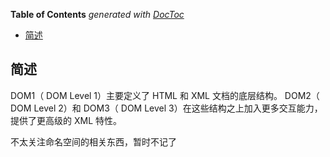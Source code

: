 <!-- START doctoc generated TOC please keep comment here to allow auto update -->
<!-- DON'T EDIT THIS SECTION, INSTEAD RE-RUN doctoc TO UPDATE -->
**Table of Contents**  *generated with [DocToc](https://github.com/thlorenz/doctoc)*

- [简述](#%E7%AE%80%E8%BF%B0)

<!-- END doctoc generated TOC please keep comment here to allow auto update -->

## 简述

DOM1（ DOM Level 1）主要定义了 HTML 和 XML 文档的底层结构。 DOM2（ DOM Level 2）和 DOM3（ DOM Level 3）在这些结构之上加入更多交互能力，提供了更高级的 XML 特性。

不太关注命名空间的相关东西，暂时不记了

